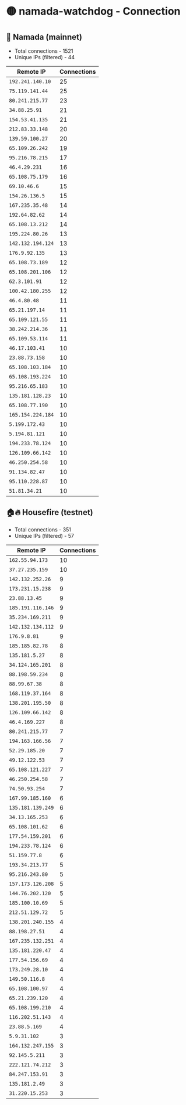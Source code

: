 # 🟡 namada-watchdog - Connection

## 🚀 Namada (mainnet)
- Total connections - 1521
- Unique IPs (filtered) - 44

| Remote IP | Connections |
|-----------|-------------|
| `192.241.140.10` | 25 |
| `75.119.141.44` | 25 |
| `80.241.215.77` | 23 |
| `34.88.25.91` | 21 |
| `154.53.41.135` | 21 |
| `212.83.33.148` | 20 |
| `139.59.100.27` | 20 |
| `65.109.26.242` | 19 |
| `95.216.78.215` | 17 |
| `46.4.29.231` | 16 |
| `65.108.75.179` | 16 |
| `69.10.46.6` | 15 |
| `154.26.136.5` | 15 |
| `167.235.35.48` | 14 |
| `192.64.82.62` | 14 |
| `65.108.13.212` | 14 |
| `195.224.80.26` | 13 |
| `142.132.194.124` | 13 |
| `176.9.92.135` | 13 |
| `65.108.73.189` | 12 |
| `65.108.201.106` | 12 |
| `62.3.101.91` | 12 |
| `100.42.180.255` | 12 |
| `46.4.80.48` | 11 |
| `65.21.197.14` | 11 |
| `65.109.121.55` | 11 |
| `38.242.214.36` | 11 |
| `65.109.53.114` | 11 |
| `46.17.103.41` | 10 |
| `23.88.73.158` | 10 |
| `65.108.103.184` | 10 |
| `65.108.193.224` | 10 |
| `95.216.65.183` | 10 |
| `135.181.128.23` | 10 |
| `65.108.77.190` | 10 |
| `165.154.224.184` | 10 |
| `5.199.172.43` | 10 |
| `5.194.81.121` | 10 |
| `194.233.78.124` | 10 |
| `126.109.66.142` | 10 |
| `46.250.254.58` | 10 |
| `91.134.82.47` | 10 |
| `95.110.228.87` | 10 |
| `51.81.34.21` | 10 |

## 🏠🔥 Housefire (testnet)

- Total connections - 351
- Unique IPs (filtered) - 57

| Remote IP | Connections |
|-----------|-------------|
| `162.55.94.173` | 10 |
| `37.27.235.159` | 10 |
| `142.132.252.26` | 9 |
| `173.231.15.238` | 9 |
| `23.88.13.45` | 9 |
| `185.191.116.146` | 9 |
| `35.234.169.211` | 9 |
| `142.132.134.112` | 9 |
| `176.9.8.81` | 9 |
| `185.185.82.78` | 8 |
| `135.181.5.27` | 8 |
| `34.124.165.201` | 8 |
| `88.198.59.234` | 8 |
| `88.99.67.38` | 8 |
| `168.119.37.164` | 8 |
| `138.201.195.50` | 8 |
| `126.109.66.142` | 8 |
| `46.4.169.227` | 8 |
| `80.241.215.77` | 7 |
| `194.163.166.56` | 7 |
| `52.29.185.20` | 7 |
| `49.12.122.53` | 7 |
| `65.108.121.227` | 7 |
| `46.250.254.58` | 7 |
| `74.50.93.254` | 7 |
| `167.99.185.160` | 6 |
| `135.181.139.249` | 6 |
| `34.13.165.253` | 6 |
| `65.108.101.62` | 6 |
| `177.54.159.201` | 6 |
| `194.233.78.124` | 6 |
| `51.159.77.8` | 6 |
| `193.34.213.77` | 5 |
| `95.216.243.80` | 5 |
| `157.173.126.208` | 5 |
| `144.76.202.120` | 5 |
| `185.100.10.69` | 5 |
| `212.51.129.72` | 5 |
| `138.201.240.155` | 4 |
| `88.198.27.51` | 4 |
| `167.235.132.251` | 4 |
| `135.181.220.47` | 4 |
| `177.54.156.69` | 4 |
| `173.249.28.10` | 4 |
| `149.50.116.8` | 4 |
| `65.108.100.97` | 4 |
| `65.21.239.120` | 4 |
| `65.108.199.210` | 4 |
| `116.202.51.143` | 4 |
| `23.88.5.169` | 4 |
| `5.9.31.102` | 3 |
| `164.132.247.155` | 3 |
| `92.145.5.211` | 3 |
| `222.121.74.212` | 3 |
| `84.247.153.91` | 3 |
| `135.181.2.49` | 3 |
| `31.220.15.253` | 3 |

